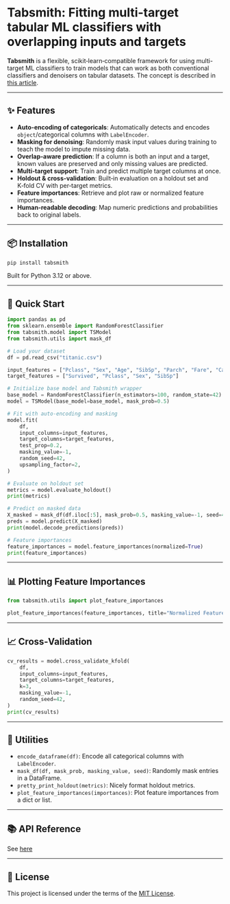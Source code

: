 # Tabsmith: Fitting multi-target tabular ML classifiers with overlapping inputs and targets

**Tabsmith** is a flexible, scikit‑learn‑compatible framework for using multi-target ML classifiers to train models that can work as both conventional classifiers and denoisers on tabular datasets. The concept is described in [this article](https://medium.com/data-science/dawn-of-the-denoisers-multi-output-ml-models-for-tabular-data-imputation-317711d7a193).

---

## ✨ Features

- **Auto‑encoding of categoricals**: Automatically detects and encodes `object`/categorical columns with `LabelEncoder`.
- **Masking for denoising**: Randomly mask input values during training to teach the model to impute missing data.
- **Overlap‑aware prediction**: If a column is both an input and a target, known values are preserved and only missing values are predicted.
- **Multi‑target support**: Train and predict multiple target columns at once.
- **Holdout & cross‑validation**: Built‑in evaluation on a holdout set and K‑fold CV with per‑target metrics.
- **Feature importances**: Retrieve and plot raw or normalized feature importances.
- **Human‑readable decoding**: Map numeric predictions and probabilities back to original labels.

---

## 📦 Installation

```bash
pip install tabsmith
```

Built for Python 3.12 or above.

---

## 🚀 Quick Start

```python
import pandas as pd
from sklearn.ensemble import RandomForestClassifier
from tabsmith.model import TSModel
from tabsmith.utils import mask_df

# Load your dataset
df = pd.read_csv("titanic.csv")

input_features = ["Pclass", "Sex", "Age", "SibSp", "Parch", "Fare", "Cabin", "Embarked"]
target_features = ["Survived", "Pclass", "Sex", "SibSp"]

# Initialize base model and Tabsmith wrapper
base_model = RandomForestClassifier(n_estimators=100, random_state=42)
model = TSModel(base_model=base_model, mask_prob=0.5)

# Fit with auto‑encoding and masking
model.fit(
    df,
    input_columns=input_features,
    target_columns=target_features,
    test_prop=0.2,
    masking_value=-1,
    random_seed=42,
    upsampling_factor=2,
)

# Evaluate on holdout set
metrics = model.evaluate_holdout()
print(metrics)

# Predict on masked data
X_masked = mask_df(df.iloc[:5], mask_prob=0.5, masking_value=-1, seed=42)
preds = model.predict(X_masked)
print(model.decode_predictions(preds))

# Feature importances
feature_importances = model.feature_importances(normalized=True)
print(feature_importances)
```

---

## 📊 Plotting Feature Importances

```python
from tabsmith.utils import plot_feature_importances

plot_feature_importances(feature_importances, title="Normalized Feature Importances")
```

---

## 📈 Cross‑Validation

```python
cv_results = model.cross_validate_kfold(
    df,
    input_columns=input_features,
    target_columns=target_features,
    k=3,
    masking_value=-1,
    random_seed=42,
)
print(cv_results)
```

---

## 🧪 Utilities

- `encode_dataframe(df)`: Encode all categorical columns with `LabelEncoder`.
- `mask_df(df, mask_prob, masking_value, seed)`: Randomly mask entries in a DataFrame.
- `pretty_print_holdout(metrics)`: Nicely format holdout metrics.
- `plot_feature_importances(importances)`: Plot feature importances from a dict or list.

---

## 📚 API Reference

See [here](https://github.com/ckstash/tabsmith/blob/main/API.md)

---

## 📜 License

This project is licensed under the terms of the [MIT License](LICENSE).

